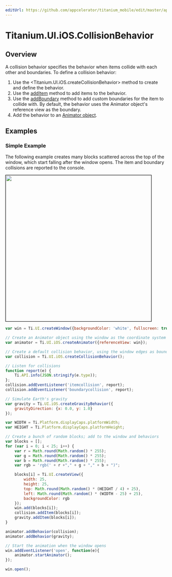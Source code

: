 ```yaml
---
editUrl: https://github.com/appcelerator/titanium_mobile/edit/master/apidoc/Titanium/UI/iOS/CollisionBehavior.yml
---
```

# Titanium.UI.iOS.CollisionBehavior

<TypeHeader/>

## Overview

A collision behavior specifies the behavior when items collide with each other and boundaries.
To define a collision behavior:

  1. Use the <Titanium.UI.iOS.createCollisionBehavior> method to create and define the behavior.
  2. Use the [addItem](Titanium.UI.iOS.CollisionBehavior.addItem) method to add items to the behavior.
  3. Use the [addBoundary](Titanium.UI.iOS.CollisionBehavior.addBoundary) method to add custom
     boundaries for the item to collide with. By default, the behavior uses the Animator
     object's reference view as the boundary.
  4. Add the behavior to an [Animator object](Titanium.UI.iOS.Animator).

## Examples

### Simple Example

The following example creates many blocks scattered across the top of the window, which
start falling after the window opens.  The item and boundary collisions are reported to the
console.

<img src="./collision.gif" height="455" style="border:1px solid black"/>

``` js
var win = Ti.UI.createWindow({backgroundColor: 'white', fullscreen: true});

// Create an Animator object using the window as the coordinate system
var animator = Ti.UI.iOS.createAnimator({referenceView: win});

// Create a default collision behavior, using the window edges as boundaries
var collision = Ti.UI.iOS.createCollisionBehavior();

// Listen for collisions
function report(e) {
    Ti.API.info(JSON.stringify(e.type));
};
collision.addEventListener('itemcollision', report);
collision.addEventListener('boundarycollision', report);

// Simulate Earth's gravity
var gravity = Ti.UI.iOS.createGravityBehavior({
    gravityDirection: {x: 0.0, y: 1.0}
});

var WIDTH = Ti.Platform.displayCaps.platformWidth;
var HEIGHT = Ti.Platform.displayCaps.platformHeight;

// Create a bunch of random blocks; add to the window and behaviors
var blocks = [];   
for (var i = 0; i < 25; i++) {
    var r = Math.round(Math.random() * 255);
    var g = Math.round(Math.random() * 255);
    var b = Math.round(Math.random() * 255);
    var rgb = 'rgb(' + r +"," + g + "," + b + ")";

    blocks[i] = Ti.UI.createView({
        width: 25,
        height: 25,
        top: Math.round(Math.random() * (HEIGHT / 4) + 25),
        left: Math.round(Math.random() * (WIDTH - 25) + 25),
        backgroundColor: rgb
    });
    win.add(blocks[i]);
    collision.addItem(blocks[i]);
    gravity.addItem(blocks[i]);
}

animator.addBehavior(collision);
animator.addBehavior(gravity);

// Start the animation when the window opens
win.addEventListener('open', function(e){
    animator.startAnimator();
});

win.open();
```

<ApiDocs/>

